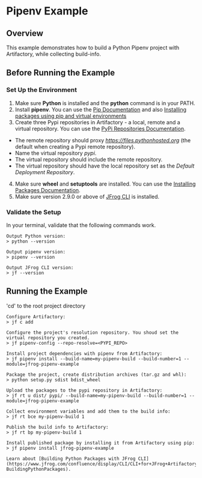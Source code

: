 # Pipenv Example

## Overview
This example demonstrates how to build a Python Pipenv project with Artifactory, while collecting build-info.

## Before Running the Example
### Set Up the Environment 
1. Make sure **Python** is installed and the **python** command is in your PATH.
2. Install **pipenv**. You can use the [Pip Documentation](https://pipenv.pypa.io/en/latest/) and also [Installing packages using pip and virtual environments](https://realpython.com/pipenv-guide/)
3. Create three Pypi repositories in Artifactory - a local, remote and a virtual repository. You can use the [PyPi Repositories Documentation](https://www.jfrog.com/confluence/display/RTF/PyPI+Repositories).
* The remote repository should proxy *https://files.pythonhosted.org* (the default when creating a Pypi remote repository). 
* Name the virtual repository *pypi*.
* The virtual repository should include the remote repository.
* The virtual repository should have the local repository set as the *Default Deployment Repository*.
4. Make sure **wheel** and **setuptools** are installed. You can use the [Installing Packages Documentation](https://packaging.python.org/tutorials/installing-packages/).
5. Make sure version 2.9.0 or above of [JFrog CLI](https://jfrog.com/getcli/) is installed.

### Validate the Setup
In your terminal, validate that the following commands work.
```console
Output Python version:
> python --version

Output pipenv version:
> pipenv --version

Output JFrog CLI version:
> jf --version
```

## Running the Example
'cd' to the root project directory

```console
Configure Artifactory:
> jf c add

Configure the project's resolution repository. You shoud set the virtual repository you created.
> jf pipenv-config --repo-resolve=<PYPI_REPO>

Install project dependencies with pipenv from Artifactory:
> jf pipenv install --build-name=my-pipenv-build --build-number=1 --module=jfrog-pipenv-example

Package the project, create distribution archives (tar.gz and whl):
> python setup.py sdist bdist_wheel

Upload the packages to the pypi repository in Artifactory:
> jf rt u dist/ pypi/ --build-name=my-pipenv-build --build-number=1 --module=jfrog-pipenv-example

Collect environment variables and add them to the build info:
> jf rt bce my-pipenv-build 1

Publish the build info to Artifactory:
> jf rt bp my-pipenv-build 1

Install published package by installing it from Artifactory using pip:
> jf pipenv install jfrog-pipenv-example

Learn about [Building Python Packages with JFrog CLI](https://www.jfrog.com/confluence/display/CLI/CLI+for+JFrog+Artifactory#CLIforJFrogArtifactory-BuildingPythonPackages).
